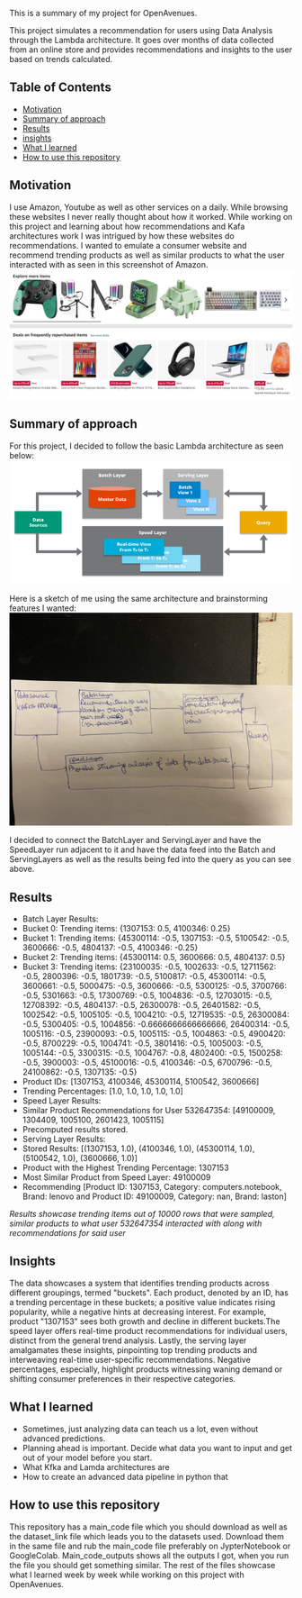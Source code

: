 This is a summary of my project for OpenAvenues. 

This project simulates a recommendation for users using Data Analysis through the Lambda architecture. It goes over months of data collected from an online store and provides recommendations and insights to the user based on trends calculated. 

## Table of Contents 
* [Motivation](#motivation)
* [Summary of approach](#summary-of-approach)
* [Results](#results)
* [insights](#insights)
* [What I learned](#what-i-learned)
* [How to use this repository](#how-to-use-this-repository)

## Motivation
I use Amazon, Youtube as well as other services on a daily. While browsing these websites I never really thought about how it worked. While working on this project and learning about how recommendations and Kafa architectures work I was intrigued by how these websites do recommendations. I wanted to emulate a consumer website and recommend trending products as well as similar products to what the user interacted with as seen in this screenshot of Amazon.
![alt text](https://github.com/Vybavnag/OpenAvenues_project/blob/main/images/Screenshot%202023-08-08%20232313.jpg)


## Summary of approach
For this project, I decided to follow the basic Lambda architecture as seen below:
![alt text](https://github.com/Vybavnag/OpenAvenues_project/blob/main/images/19_Lambda-1.jpg)

Here is a sketch of me using the same architecture and brainstorming features I wanted:
![alt text](https://github.com/Vybavnag/OpenAvenues_project/blob/main/images/IMG_3388.jpg)

I decided to connect the BatchLayer and ServingLayer and have the SpeedLayer run adjacent to it and have the data feed into the Batch and ServingLayers as well as the results being fed into the query as you can see above. 

## Results
* Batch Layer Results:
* Bucket 0: Trending items: {1307153: 0.5, 4100346: 0.25}
* Bucket 1: Trending items: {45300114: -0.5, 1307153: -0.5, 5100542: -0.5, 3600666: -0.5, 4804137: -0.5, 4100346: -0.25}
* Bucket 2: Trending items: {45300114: 0.5, 3600666: 0.5, 4804137: 0.5}
* Bucket 3: Trending items: {23100035: -0.5, 1002633: -0.5, 12711562: -0.5, 2800396: -0.5, 1801739: -0.5, 5100817: -0.5, 45300114: -0.5, 3600661: -0.5, 5000475: -0.5, 3600666: -0.5, 5300125: -0.5, 3700766: -0.5, 5301663: -0.5, 17300769: -0.5, 1004836: -0.5, 12703015: -0.5, 12708392: -0.5, 4804137: -0.5, 26300078: -0.5, 26401582: -0.5, 1002542: -0.5, 1005105: -0.5, 1004210: -0.5, 12719535: -0.5, 26300084: -0.5, 5300405: -0.5, 1004856: -0.6666666666666666, 26400314: -0.5, 1005116: -0.5, 23900093: -0.5, 1005115: -0.5, 1004863: -0.5, 4900420: -0.5, 8700229: -0.5, 1004741: -0.5, 3801416: -0.5, 1005003: -0.5, 1005144: -0.5, 3300315: -0.5, 1004767: -0.8, 4802400: -0.5, 1500258: -0.5, 3900003: -0.5, 45100016: -0.5, 4100346: -0.5, 6700796: -0.5, 24100862: -0.5, 1307135: -0.5}
* Product IDs: [1307153, 4100346, 45300114, 5100542, 3600666]
* Trending Percentages: [1.0, 1.0, 1.0, 1.0, 1.0]
* Speed Layer Results:
* Similar Product Recommendations for User 532647354: [49100009, 1304409, 1005100, 2601423, 1005115]
* Precomputed results stored.
* Serving Layer Results:
* Stored Results: [(1307153, 1.0), (4100346, 1.0), (45300114, 1.0), (5100542, 1.0), (3600666, 1.0)]
* Product with the Highest Trending Percentage: 1307153
* Most Similar Product from Speed Layer: 49100009
* Recommending [Product ID: 1307153, Category: computers.notebook, Brand: lenovo and Product ID: 49100009, Category: nan, Brand: laston]

*Results showcase trending items out of 10000 rows that were sampled, similar products to what user 532647354 interacted with along with recommendations for said user*

## Insights
The data showcases a system that identifies trending products across different groupings, termed "buckets". Each product, denoted by an ID, has a trending percentage in these buckets; a positive value indicates rising popularity, while a negative hints at decreasing interest. For example, product "1307153" sees both growth and decline in different buckets.The speed layer offers real-time product recommendations for individual users, distinct from the general trend analysis. Lastly, the serving layer amalgamates these insights, pinpointing top trending products and interweaving real-time user-specific recommendations. Negative percentages, especially, highlight products witnessing waning demand or shifting consumer preferences in their respective categories.

## What I learned
* Sometimes, just analyzing data can teach us a lot, even without advanced predictions.
* Planning ahead is important. Decide what data you want to input and get out of your model before you start.
* What Kfka and Lamda architectures are
* How to create an advanced data pipeline in python that


## How to use this repository
This repository has a main_code file which you should download as well as the dataset_link file which leads you to the datasets used. Download them in the same file and rub the main_code file preferably on JypterNotebook or GoogleColab. Main_code_outputs shows all the outputs I got, when you run the file you should get something similar. The rest of the files showcase what I learned week by week while working on this project with OpenAvenues.
